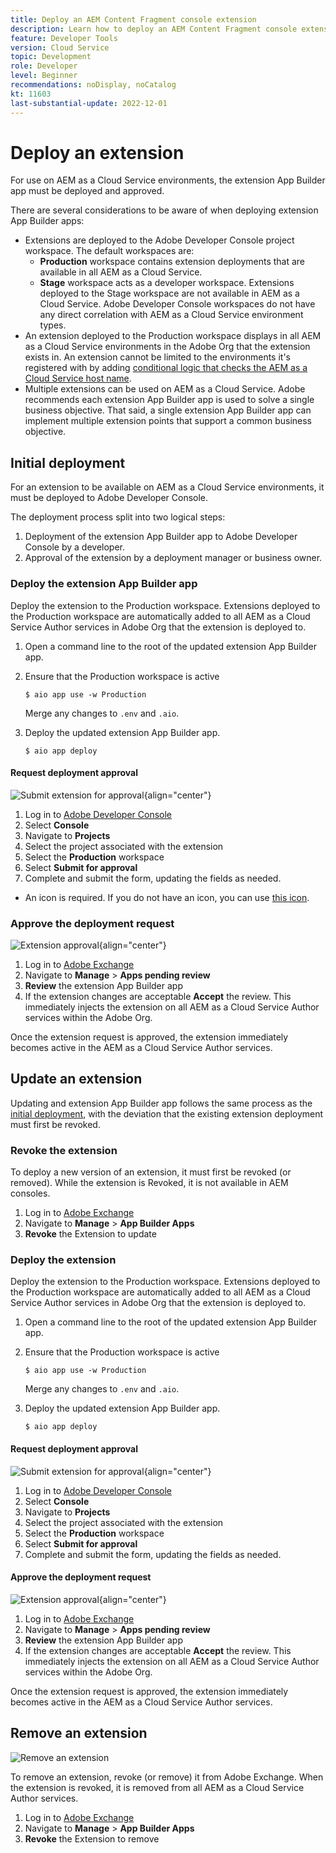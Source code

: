 ```yaml
---
title: Deploy an AEM Content Fragment console extension
description: Learn how to deploy an AEM Content Fragment console extension.
feature: Developer Tools
version: Cloud Service
topic: Development
role: Developer
level: Beginner
recommendations: noDisplay, noCatalog
kt: 11603
last-substantial-update: 2022-12-01
---
```


# Deploy an extension

For use on AEM as a Cloud Service environments, the extension App Builder app must be deployed and approved.

There are several considerations to be aware of when deploying extension App Builder apps:

+ Extensions are deployed to the Adobe Developer Console project workspace. The default workspaces are:
  + __Production__ workspace contains extension deployments that are available in all AEM as a Cloud Service.
  + __Stage__ workspace acts as a developer workspace. Extensions deployed to the Stage workspace are not available in AEM as a Cloud Service.
  Adobe Developer Console workspaces do not have any direct correlation with AEM as a Cloud Service environment types.
+ An extension deployed to the Production workspace displays in all AEM as a Cloud Service environments in the Adobe Org that the extension exists in. 
  An extension cannot be limited to the environments it's registered with by adding [conditional logic that checks the AEM as a Cloud Service host name](https://developer.adobe.com/uix/docs/guides/publication/#enabling-extension-only-on-specific-aem-environments).
+ Multiple extensions can be used on AEM as a Cloud Service. Adobe recommends each extension App Builder app is used to solve a single business objective. That said, a single extension App Builder app can implement multiple extension points that support a common business objective.

## Initial deployment

For an extension to be available on AEM as a Cloud Service environments, it must be deployed to Adobe Developer Console. 

The deployment process split into two logical steps:

1. Deployment of the extension App Builder app to Adobe Developer Console by a developer.
1. Approval of the extension by a deployment manager or business owner.

### Deploy the extension App Builder app

Deploy the extension to the Production workspace. Extensions deployed to the Production workspace are automatically added to all AEM as a Cloud Service Author services in Adobe Org that the extension is deployed to.

1. Open a command line to the root of the updated extension App Builder app.
1. Ensure that the Production workspace is active
    
    ```shell
    $ aio app use -w Production
    ```
    
    Merge any changes to `.env` and `.aio`.
    
1. Deploy the updated extension App Builder app.
    
    ```shell
    $ aio app deploy
    ```

#### Request deployment approval

![Submit extension for approval](./assets/deploy/submit-for-approval.png){align="center"}

1. Log in to [Adobe Developer Console](https://developer.adobe.com) 
1. Select __Console__
1. Navigate to __Projects__
1. Select the project associated with the extension
1. Select the __Production__ workspace
1. Select __Submit for approval__
1. Complete and submit the form, updating the fields as needed.

  + An icon is required. If you do not have an icon, you can use [this icon](./assets/deploy/icon.png).

### Approve the deployment request 

![Extension approval](./assets/deploy/adobe-exchange.png){align="center"}

1. Log in to [Adobe Exchange](https://exchange.adobe.com/)
1. Navigate to __Manage__ > __Apps pending review__
1. __Review__ the extension App Builder app
1. If the extension changes are acceptable __Accept__ the review. This immediately injects the extension on all AEM as a Cloud Service Author services within the Adobe Org.

Once the extension request is approved, the extension immediately becomes active in the AEM as a Cloud Service Author services.

## Update an extension

Updating and extension App Builder app follows the same process as the [initial deployment](#initial-deployment), with the deviation that the existing extension deployment must first be revoked.

### Revoke the extension

To deploy a new version of an extension, it must first be revoked (or removed). While the extension is Revoked, it is not available in AEM consoles.

1. Log in to [Adobe Exchange](https://exchange.adobe.com/)
1. Navigate to __Manage__ > __App Builder Apps__
1. __Revoke__ the Extension to update

### Deploy the extension

Deploy the extension to the Production workspace. Extensions deployed to the Production workspace are automatically added to all AEM as a Cloud Service Author services in Adobe Org that the extension is deployed to.

1. Open a command line to the root of the updated extension App Builder app.
1. Ensure that the Production workspace is active

    ```shell
    $ aio app use -w Production
    ```

    Merge any changes to `.env` and `.aio`.

1. Deploy the updated extension App Builder app.
    
    ```shell
    $ aio app deploy
    ```

#### Request deployment approval

![Submit extension for approval](./assets/deploy/submit-for-approval.png){align="center"}

1. Log in to [Adobe Developer Console](https://developer.adobe.com) 
1. Select __Console__
1. Navigate to __Projects__
1. Select the project associated with the extension
1. Select the __Production__ workspace
1. Select __Submit for approval__
1. Complete and submit the form, updating the fields as needed.

#### Approve the deployment request 

![Extension approval](./assets/deploy/adobe-exchange.png){align="center"}

1. Log in to [Adobe Exchange](https://exchange.adobe.com/)
1. Navigate to __Manage__ > __Apps pending review__
1. __Review__ the extension App Builder app
1. If the extension changes are acceptable __Accept__ the review. This immediately injects the extension on all AEM as a Cloud Service Author services within the Adobe Org.

Once the extension request is approved, the extension immediately becomes active in the AEM as a Cloud Service Author services.

## Remove an extension

![Remove an extension](./assets/deploy/revoke.png)

To remove an extension, revoke (or remove) it from Adobe Exchange. When the extension is revoked, it is removed from all AEM as a Cloud Service Author services.

1. Log in to [Adobe Exchange](https://exchange.adobe.com/)
1. Navigate to __Manage__ > __App Builder Apps__
1. __Revoke__ the Extension to remove
